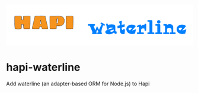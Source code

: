 ![hapi-waterline](./img/hapi-waterline.png)

hapi-waterline
==============

Add waterline (an adapter-based ORM for Node.js) to Hapi
